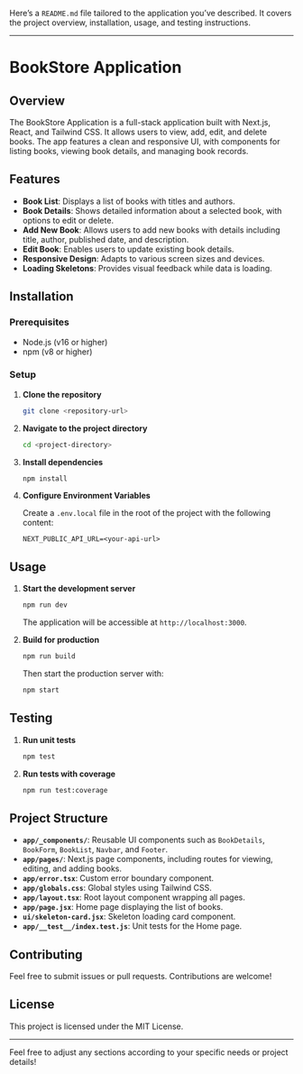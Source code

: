 Here’s a `README.md` file tailored to the application you’ve described. It covers the project overview, installation, usage, and testing instructions.

---

# BookStore Application

## Overview

The BookStore Application is a full-stack application built with Next.js, React, and Tailwind CSS. It allows users to view, add, edit, and delete books. The app features a clean and responsive UI, with components for listing books, viewing book details, and managing book records.

## Features

- **Book List**: Displays a list of books with titles and authors.
- **Book Details**: Shows detailed information about a selected book, with options to edit or delete.
- **Add New Book**: Allows users to add new books with details including title, author, published date, and description.
- **Edit Book**: Enables users to update existing book details.
- **Responsive Design**: Adapts to various screen sizes and devices.
- **Loading Skeletons**: Provides visual feedback while data is loading.

## Installation

### Prerequisites

- Node.js (v16 or higher)
- npm (v8 or higher)

### Setup

1. **Clone the repository**

   ```bash
   git clone <repository-url>
   ```

2. **Navigate to the project directory**

   ```bash
   cd <project-directory>
   ```

3. **Install dependencies**

   ```bash
   npm install
   ```

4. **Configure Environment Variables**

   Create a `.env.local` file in the root of the project with the following content:

   ```env
   NEXT_PUBLIC_API_URL=<your-api-url>
   ```

## Usage

1. **Start the development server**

   ```bash
   npm run dev
   ```

   The application will be accessible at `http://localhost:3000`.

2. **Build for production**

   ```bash
   npm run build
   ```

   Then start the production server with:

   ```bash
   npm start
   ```

## Testing

1. **Run unit tests**

   ```bash
   npm test
   ```

2. **Run tests with coverage**

   ```bash
   npm run test:coverage
   ```

## Project Structure

- **`app/_components/`**: Reusable UI components such as `BookDetails`, `BookForm`, `BookList`, `Navbar`, and `Footer`.
- **`app/pages/`**: Next.js page components, including routes for viewing, editing, and adding books.
- **`app/error.tsx`**: Custom error boundary component.
- **`app/globals.css`**: Global styles using Tailwind CSS.
- **`app/layout.tsx`**: Root layout component wrapping all pages.
- **`app/page.jsx`**: Home page displaying the list of books.
- **`ui/skeleton-card.jsx`**: Skeleton loading card component.
- **`app/__test__/index.test.js`**: Unit tests for the Home page.

## Contributing

Feel free to submit issues or pull requests. Contributions are welcome!

## License

This project is licensed under the MIT License.

---

Feel free to adjust any sections according to your specific needs or project details!